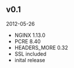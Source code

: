 ## v0.1

2012-05-26

* NGINX 1.13.0
* PCRE 8.40
* HEADERS_MORE 0.32
* SSL included
* inital release
